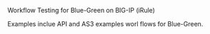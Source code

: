 Workflow Testing for Blue-Green on BIG-IP (iRule)

Examples inclue API and AS3 examples worl flows for Blue-Green.